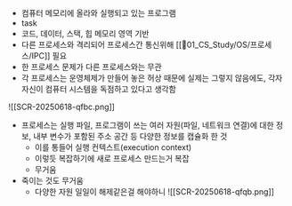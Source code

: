 - 컴퓨터 메모리에 올라와 실행되고 있는 프로그램
- task
- 코드, 데이터, 스택, 힙 메모리 영역 기반
- 다른 프로세스와 격리되어 프로세스간 통신위해 [[📂01_CS_Study/OS/프로세스/IPC]] 필요
- 한 프로세스 문제가 다른 프로세스와는 무관
- 각 프로세스는 운영체제가 만들어 놓은 허상 때문에 실제는 그렇지 않음에도, 각자 자신이 컴퓨터 시스템을 독점하고 있다고 생각함

![[SCR-20250618-qfbc.png]]
- 프로세스는 실행 파일, 프로그램이 쓰는 여러 자원(파일, 네트워크 연결)에 대한 정보, 내부 변수가 포함된 주소 공간 등 다양한 정보를 캡슐화 한 것
	- 이를 통들어 실행 컨텍스트(execution context)
	- 이렇듯 복잡하기에 새로 프로세스 만드는거 복잡
	- 무거움
- 죽이는 것도 무거움
	- 다양한 자원 일일이 해제같은걸 해야하니
![[SCR-20250618-qfqb.png]]